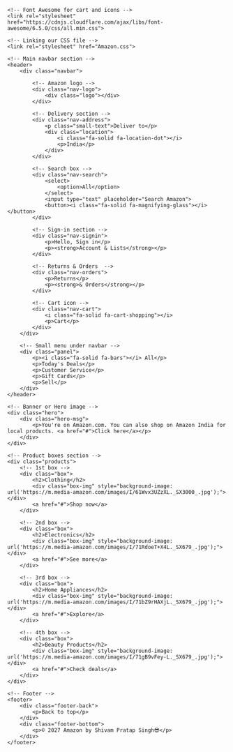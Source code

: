<!DOCTYPE html>
<html lang="en">
<head>
    <meta charset="UTF-8">
    <meta name="viewport" content="width=device-width, initial-scale=1.0">
    <title>Amazon Clone</title>

    <!-- Font Awesome for cart and icons -->
    <link rel="stylesheet" href="https://cdnjs.cloudflare.com/ajax/libs/font-awesome/6.5.0/css/all.min.css">
    
    <!-- Linking our CSS file -->
    <link rel="stylesheet" href="Amazon.css">
</head>
<body>

    <!-- Main navbar section -->
    <header>
        <div class="navbar">
            
            <!-- Amazon logo -->
            <div class="nav-logo">
                <div class="logo"></div>
            </div>

            <!-- Delivery section -->
            <div class="nav-address">
                <p class="small-text">Deliver to</p>
                <div class="location">
                    <i class="fa-solid fa-location-dot"></i>
                    <p>India</p>
                </div>
            </div>

            <!-- Search box -->
            <div class="nav-search">
                <select>
                    <option>All</option>
                </select>
                <input type="text" placeholder="Search Amazon">
                <button><i class="fa-solid fa-magnifying-glass"></i></button>
            </div>

            <!-- Sign-in section -->
            <div class="nav-signin">
                <p>Hello, Sign in</p>
                <p><strong>Account & Lists</strong></p>
            </div>

            <!-- Returns & Orders  -->
            <div class="nav-orders">
                <p>Returns</p>
                <p><strong>& Orders</strong></p>
            </div>

            <!-- Cart icon -->
            <div class="nav-cart">
                <i class="fa-solid fa-cart-shopping"></i>
                <p>Cart</p>
            </div>
        </div>

        <!-- Small menu under navbar -->
        <div class="panel">
            <p><i class="fa-solid fa-bars"></i> All</p>
            <p>Today's Deals</p>
            <p>Customer Service</p>
            <p>Gift Cards</p>
            <p>Sell</p>
        </div>
    </header>

    <!-- Banner or Hero image -->
    <div class="hero">
        <div class="hero-msg">
            <p>You're on Amazon.com. You can also shop on Amazon India for local products. <a href="#">Click here</a></p>
        </div>
    </div>

    <!-- Product boxes section -->
    <div class="products">
        <!-- 1st box -->
        <div class="box">
            <h2>Clothing</h2>
            <div class="box-img" style="background-image: url('https://m.media-amazon.com/images/I/61Wvx3UZzXL._SX3000_.jpg');"></div>
            <a href="#">Shop now</a>
        </div>

        <!-- 2nd box -->
        <div class="box">
            <h2>Electronics</h2>
            <div class="box-img" style="background-image: url('https://m.media-amazon.com/images/I/71RdoeT+X4L._SX679_.jpg');"></div>
            <a href="#">See more</a>
        </div>

        <!-- 3rd box -->
        <div class="box">
            <h2>Home Appliances</h2>
            <div class="box-img" style="background-image: url('https://m.media-amazon.com/images/I/71bZ9rHAXjL._SX679_.jpg');"></div>
            <a href="#">Explore</a>
        </div>

        <!-- 4th box -->
        <div class="box">
            <h2>Beauty Products</h2>
            <div class="box-img" style="background-image: url('https://m.media-amazon.com/images/I/71gB9vFey-L._SX679_.jpg');"></div>
            <a href="#">Check deals</a>
        </div>
    </div>

    <!-- Footer -->
    <footer>
        <div class="footer-back">
            <p>Back to top</p>
        </div>
        <div class="footer-bottom">
            <p>© 2027 Amazon by Shivam Pratap Singh😎</p>
        </div>
    </footer>

</body>
</html>
